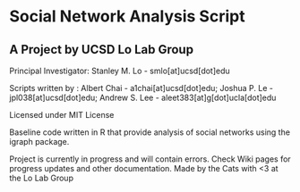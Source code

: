 # Social Network Analysis Script
## A Project by UCSD Lo Lab Group

Principal Investigator: Stanley M. Lo - smlo[at]ucsd[dot]edu

Scripts written by : Albert Chai - a1chai[at]ucsd[dot]edu; Joshua P. Le - jpl038[at]ucsd[dot]edu; Andrew S. Lee - aleet383[at]g[dot]ucla[dot]edu

Licensed under MIT License

Baseline code written in R that provide analysis of social networks using the igraph package. 

Project is currently in progress and will contain errors. Check Wiki pages for progress updates and other documentation.
Made by the Cats with <3 at the Lo Lab Group
